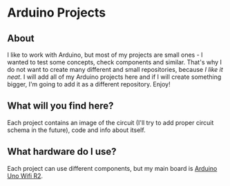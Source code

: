 # Arduino Projects

## About

I like to work with Arduino, but most of my projects are small ones - I wanted to test some concepts, check components and similar. That's why I do not want to create many different and small repositories, because *I like it neat*. I will add all of my Arduino projects here and if I will create something bigger, I'm going to add it as a different repository. Enjoy!

## What will you find here?

Each project contains an image of the circuit (I'll try to add proper circuit schema in the future), code and info about itself.

## What hardware do I use?

Each project can use different components, but my main board is [Arduino Uno Wifi R2](https://store.arduino.cc/en-pl/products/arduino-uno-wifi-rev2).
